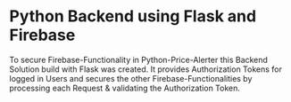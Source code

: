 # Python Backend using Flask and Firebase
 To secure Firebase-Functionality in Python-Price-Alerter this Backend Solution build with Flask was created. It provides Authorization Tokens for logged in Users and secures the other Firebase-Functionalities by processing each Request & validating the Authorization Token.

